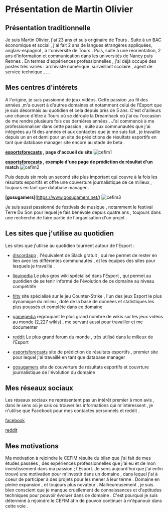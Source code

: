 # Présentation de Martin Olivier

## Présentation traditionnelle

Je suis Martin Olivier, j'ai 23 ans et suis originaire de Tours .
Suite à un BAC économique et social , j'ai fait 2 ans de langues étrangères appliquées, anglais-espagnol , à l'université de Tours .
Puis, suite à une réorientation, 2 ans d'information et communication dans les universités de Nancy puis Rennes .
En termes d'expériences professionnelles , j'ai déjà occupé des postes très variés : archiviste numérique ,surveillant scolaire , agent de service technique , ...


## Mes centres d'intérets 

A l'origine, je suis passionné de jeux vidéos. Cette passion ,au fil des années ,m'a ouvert à d'autres domaines et notamment celui de l'Esport que je suis désormais au quotidien et cela depuis près de 5 ans. C'est d'ailleurs une chance d'être à Tours où se déroule la Dreamhack où j'ai eu l'occasion de me rendre plusieurs fois ces dernières années . 
J'ai commencé à me professionnaliser dans cette passion ; suite aux communautés que j'ai intégrées au fil des années et aux contactes que je me suis fait , je travaille depuis un an et demi pour un site de prédictions de résultats esportifs en tant que database manager site encore au stade de beta .


**[esportsforecasts](https://esportsforecasts.com/) , page d'accueil du site**
![cefim1](https://user-images.githubusercontent.com/15890660/50800421-6c45d180-12e0-11e9-9b12-c6bb9a07deb7.PNG)

**[esportsforecasts](https://esportsforecasts.com/) , exemple d'une page de prédiction de résultat d'un match**
![cefim2](https://user-images.githubusercontent.com/15890660/50800487-b7f87b00-12e0-11e9-9dc9-7ce504bcbc60.PNG)


Puis depuis six mois un second site plus important qui couvre à la fois les résultats esportifs et offre une couverture journalistique  de ce milieux , toujours en tant que database manager .

**[gosugamers]**(https://www.gosugamers.net/)
![cefim3](https://user-images.githubusercontent.com/15890660/50800581-16bdf480-12e1-11e9-973a-3e76f33d9ca8.PNG)

Je suis aussi passionné de festivals de musique ,  notamment le festival Terre Du Son pour lequel je fais bénévole depuis quatre ans , toujours dans une recherche de faire partie de l'organisation d'un projet .


## Les sites que j'utilise au quotidien

Les sites que j'utilise au quotidien tournent autour de l'Esport :

- [discordapp](https://discordapp.com) , l'équivalent de Slack gratuit , qui me permet de rester en lien avec les différentes communautés , et les équipes des sites pour lesquels je travaille .

- [liquipedia](https://liquipedia.net/commons/Main_Page) Le plus gros wiki spécialisé dans l'Esport , qui permet au quotidien de se tenir informé de l'évolution de ce domaine au niveau compétitife

- [hltv](https://www.hltv.org/)  site spécialisé sur le jeu Counter-Strike , l'un des jeux Esport le plus dynamique du milieu , doté de la base de données et statistiques les plus poussés et complète dans ce domaine

- [gamepedia](https://www.gamepedia.com/) regroupant le plus grand nombre de wikis sur les jeux vidéos au monde (2,227 wikis) , me servant aussi pour travailler et me documenter 

- [reddit](https://www.reddit.com) Le plus grand forum du monde , très utilisé dans le milieux de l'Esport 

- [esportsforecasts](https://esportsforecasts.com/) site de prédiction de résultats esportifs , premier site pour lequel j'ai travaillé en tant que database manager 

- [gosugamers](https://www.gosugamers.net/) site de couverture de résultats esportifs et couvrture journalistique de l'évolution du domaine


## Mes réseaux sociaux

Les réseaux sociaux ne représentent pas un intérêt premier à mon avis , dans le sens où je sais où trouver les informations qui m'intéressent , je n'utilise que Facebook pour mes contactes personnels et reddit .

[facebook](https://www.facebook.com/martin.olivier.58)

[reddit](https://www.reddit.com/user/Martiinezz/)


## Mes motivations

Ma motivation à rejoindre le CEFIM résulte du bilan que j'ai fait de mes études passées , des expériences professionnelles que j'ai eu et de mon investissement dans ma passion ; l'Esport. 
Je sens aujourd'hui que j'ai enfin trouvé une motivation pour m'investir dans un domaine , dans lequel j'ai à coeur de participer à des projets pour les mener à leur terme . Domaine en pleine expansion , et toujours plus novateur . 
Malheureusement , je suis bien conscient que je manque cruellement de connaissances et d'aptitudes techniques pour pouvoir évoluer dans ce domaine . 
C'est pourquoi je suis déterminé à rejoindre le CEFIM afin de pouvoir continuer à m'épanouir dans cette voie .
